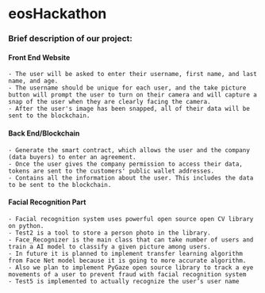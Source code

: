 # eosHackathon

### Brief description of our project:

#### Front End Website
    - The user will be asked to enter their username, first name, and last name, and age.
    - The username should be unique for each user, and the take picture button will prompt the user to turn on their camera and will capture a snap of the user when they are clearly facing the camera.
    - After the user's image has been snapped, all of their data will be sent to the blockchain.

#### Back End/Blockchain
    - Generate the smart contract, which allows the user and the company (data buyers) to enter an agreement.
    - Once the user gives the company permission to access their data, tokens are sent to the customers' public wallet addresses.
    - Contains all the information about the user. This includes the data to be sent to the blockchain.

#### Facial Recognition Part
    - Facial recognition system uses powerful open source open CV library on python. 
    - Test2 is a tool to store a person photo in the library. 
    - Face_Recognizer is the main class that can take number of users and train a AI model to classify a given picture among users. 
    - In future it is planned to implement transfer learning algorithm from Face Net model because it is going to more accurate algorithm. 
    - Also we plan to implement PyGaze open source library to track a eye movements of a user to prevent fraud with facial recognition system
    - Test5 is implemented to actually recognize the user’s user name
